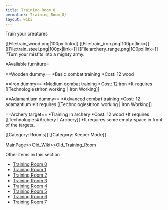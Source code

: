 ```yaml
---
title: Training Room 8
permalink: Training_Room_8/
layout: wiki
---
```

Train your creatures

[[File:train_wood.png|100px|link=]] [[File:train_iron.png|100px|link=]] [[File:train_steel.png|100px|link=]] [[File:archery_range.png|100px|link=]]
''Turn your misfits into a mighty army.

=Available furniture=

==Wooden dummy==
*Basic combat training
*Cost: 12 wood

==Iron dummy==
*Medium combat training
*Cost: 12 iron
*It requires [[Technologies#Iron working | Iron Working]]

==Adamantium dummy==
*Advanced combat training
*Cost: 12 adamantium
*It requires [[Technologies#Iron working | Iron Working]]

==Archery target==
*Training in archery
*Cost: 12 wood
*It requires [[Technologies#Archery | Archery]]
*It requires some empty space in front of the targets.

[[Category: Rooms]]
[[Category: Keeper Mode]]

[MainPage](/keeperrl_wiki/ "wikilink")>>[Old_Wiki](/keeperrl_wiki/Old_Wiki "wikilink")>>[Old_Training_Room](/keeperrl_wiki/Old_Training_Room "wikilink")

Other items in this section
-    [Training Room 0](/keeperrl_wiki/Training_Room_0 "wikilink")
-    [Training Room 1](/keeperrl_wiki/Training_Room_1 "wikilink")
-    [Training Room 2](/keeperrl_wiki/Training_Room_2 "wikilink")
-    [Training Room 3](/keeperrl_wiki/Training_Room_3 "wikilink")
-    [Training Room 4](/keeperrl_wiki/Training_Room_4 "wikilink")
-    [Training Room 5](/keeperrl_wiki/Training_Room_5 "wikilink")
-    [Training Room 6](/keeperrl_wiki/Training_Room_6 "wikilink")
-    [Training Room 7](/keeperrl_wiki/Training_Room_7 "wikilink")
